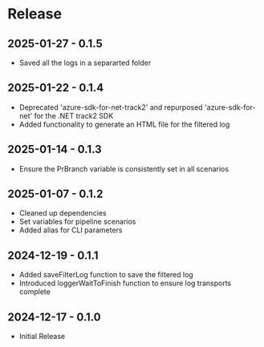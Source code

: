 # Release

## 2025-01-27 - 0.1.5

- Saved all the logs in a separarted folder

## 2025-01-22 - 0.1.4

- Deprecated 'azure-sdk-for-net-track2' and repurposed 'azure-sdk-for-net' for the .NET track2 SDK
- Added functionality to generate an HTML file for the filtered log

## 2025-01-14 - 0.1.3

- Ensure the PrBranch variable is consistently set in all scenarios

## 2025-01-07 - 0.1.2

- Cleaned up dependencies
- Set variables for pipeline scenarios
- Added alias for CLI parameters

## 2024-12-19 - 0.1.1

- Added saveFilterLog function to save the filtered log
- Introduced loggerWaitToFinish function to ensure log transports complete

## 2024-12-17 - 0.1.0

- Initial Release
